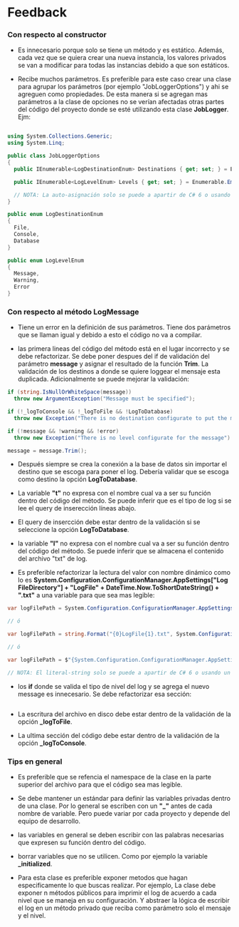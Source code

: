 # Feedback

### Con respecto al constructor

- Es innecesario porque solo se tiene un método y es estático. Además, cada vez que se quiera crear una nueva instancia, los valores privados se van a modificar para todas las instancias debido a que son estáticos.

- Recibe muchos parámetros. Es preferible para este caso crear una clase para agrupar los parámetros (por ejemplo "JobLoggerOptions") y ahi se agreguen como propiedades. De esta manera si se agregan mas parámetros a la clase de opciones no se verían afectadas otras partes del código del proyecto donde se esté utilizando esta clase **JobLogger**. Ejm:
```csharp

using System.Collections.Generic;
using System.Linq;

public class JobLoggerOptions
{
  public IEnumerable<LogDestinationEnum> Destinations { get; set; } = Enumerable.Empty<LogDestinationEnum>(); 

  public IEnumerable<LogLevelEnum> Levels { get; set; } = Enumerable.Empty<LogLevelEnum>(); 

  // NOTA: La auto-asignación solo se puede a apartir de C# 6 o usando un compilador que haga un downgrade del código para versiones inferiores
}

public enum LogDestinationEnum
{
  File,
  Console,
  Database
}

public enum LogLevelEnum
{
  Message,
  Warning,
  Error
}
```

### Con respecto al método LogMessage

- Tiene un error en la definición de sus parámetros. Tiene dos parámetros que se llaman igual y debido a esto el código no va a compilar.

- las primera lineas del código del método está en el lugar incorrecto y se debe refactorizar. Se debe poner despues del if de validación del parámetro **message** y asignar el resultado de la función **Trim**. La validación de los destinos a donde se quiere loggear el mensaje esta duplicada. Adicionalmente se puede mejorar la validación:
```csharp
if (string.IsNullOrWhiteSpace(message))
  throw new ArgumentException("Message must be specified");

if (!_logToConsole && !_logToFile && !LogToDatabase)
  throw new Exception("There is no destination configurate to put the message");

if (!message && !warning && !error)
  throw new Exception("There is no level configurate for the message")

message = message.Trim();
```

- Después siempre se crea la conexión a la base de datos sin importar el destino que se escoga para poner el log. Debería validar que se escoga como destino la opción **LogToDatabase**.

- La variable **"t"** no expresa con el nombre cual va a ser su función dentro del código del método. Se puede inferir que es el tipo de log si se lee el query de inserección líneas abajo.

- El query de insercción debe estar dentro de la validación si se seleccione la opción **LogToDatabase**. 

- la variable **"l"** no expresa con el nombre cual va a ser su función dentro del código del método. Se puede inferir que se almacena el contenido del archivo "txt" de log.

- Es preferible refactorizar la lectura del valor con nombre dinámico como lo es **System.Configuration.ConfigurationManager.AppSettings["Log FileDirectory"] + "LogFile" + DateTime.Now.ToShortDateString() + ".txt"** a una variable para que sea mas legible:
```csharp
var logFilePath = System.Configuration.ConfigurationManager.AppSettings["Log FileDirectory"] + "LogFile" + DateTime.Now.ToShortDateString() + ".txt";

// ó 

var logFilePath = string.Format("{0}LogFile{1}.txt", System.Configuration.ConfigurationManager.AppSettings["Log FileDirectory"], DateTime.Now.ToShortDateString());

// ó

var logFilePath = $"{System.Configuration.ConfigurationManager.AppSettings["Log FileDirectory"]}LogFile{DateTime.Now.ToShortDateString()}.txt";

// NOTA: El literal-string solo se puede a apartir de C# 6 o usando un compilador que haga un downgrade del código para versiones inferiores
```

- los **if** donde se valida el tipo de nivel del log y se agrega el nuevo message es innecesario. Se debe refactorizar esa sección:
```csharp
```

- La escritura del archivo en disco debe estar dentro de la validación de la opción **_logToFile**.

- La ultima sección del código debe estar dentro de la validación de la opción **_logToConsole**.

### Tips en general

- Es preferible que se refencia el namespace de la clase en la parte superior del archivo para que el código sea mas legible.

- Se debe mantener un estándar para definir las variables privadas dentro de una clase. Por lo general se escriben con un **"_"** antes de cada nombre de variable. Pero puede variar por cada proyecto y depende del equipo de desarrollo.

- las variables en general se deben escribir con las palabras necesarias que expresen su función dentro del código.

- borrar variables que no se utilicen. Como por ejemplo la variable **_initialized**.

- Para esta clase es preferible exponer metodos que hagan especificamente lo que buscas realizar. Por ejemplo, La clase debe exponer n métodos públicos para imprimir el log de acuerdo a cada nivel que se maneja en su configuración. Y abstraer la lógica de escribir el log en un método privado que reciba como parámetro solo el mensaje y el nivel.